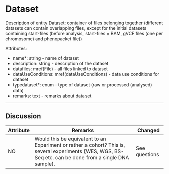 # Dataset #

Description of entity Dataset: container of files belonging together (different datasets can contain overlapping files, except for the initial datasets containing start-files (before analysis, start-files = BAM, gVCF files (one per chromosome) and phenopacket file))

Attributes:
*	name*: string - name of dataset
*	description: string - description of the dataset
*	datafiles: mref(File) - all files linked to dataset
*	dataUseConditions: mref(dataUseConditions) - data use conditions for dataset
*	typedataset*: enum - type of dataset (raw or processed (analysed) data)
*	remarks: text - remarks about dataset


---

## Discussion ##


| Attribute | Remarks    | Changed  |
| ---------- | ------------ | ---------- |
| NO | Would this be equivalent to an Experiment or rather a cohort? This is, several experiments (WES, WGS, BS-Seq etc. can be done from a single DNA sample). | See questions |

